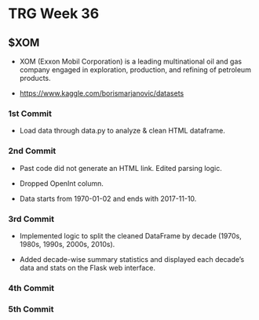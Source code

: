 # TRG Week 36

## $XOM

- XOM (Exxon Mobil Corporation) is a leading multinational oil and gas company engaged in exploration, production, and refining of petroleum products.

- https://www.kaggle.com/borismarjanovic/datasets

### 1st Commit

- Load data through data.py to analyze & clean HTML dataframe.

### 2nd Commit

- Past code did not generate an HTML link. Edited parsing logic.

- Dropped OpenInt column.

- Data starts from 1970-01-02 and ends with 2017-11-10.

### 3rd Commit

- Implemented logic to split the cleaned DataFrame by decade (1970s, 1980s, 1990s, 2000s, 2010s).


- Added decade-wise summary statistics and displayed each decade’s data and stats on the Flask web interface.

### 4th Commit

### 5th Commit